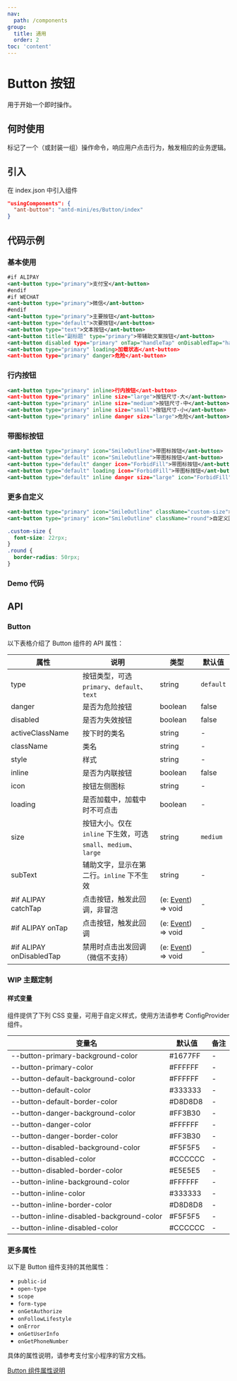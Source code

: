 ```yaml
---
nav:
  path: /components
group:
  title: 通用
  order: 2
toc: 'content'
---
```


# Button 按钮

用于开始一个即时操作。

## 何时使用

标记了一个（或封装一组）操作命令，响应用户点击行为，触发相应的业务逻辑。

## 引入

在 index.json 中引入组件

```json
"usingComponents": {
  "ant-button": "antd-mini/es/Button/index"
}

```

## 代码示例

### 基本使用

```xml
#if ALIPAY
<ant-button type="primary">支付宝</ant-button>
#endif
#if WECHAT
<ant-button type="primary">微信</ant-button>
#endif
<ant-button type="primary">主要按钮</ant-button>
<ant-button type="default">次要按钮</ant-button>
<ant-button type="text">文本按钮</ant-button>
<ant-button title="副标题" type="primary">带辅助文案按钮</ant-button>
<ant-button disabled type="primary" onTap="handleTap" onDisabledTap="handleDisabledTap"> 禁用 </ant-button>
<ant-button type="primary" loading>加载状态</ant-button>
<ant-button type="primary" danger>危险</ant-button>
```

### 行内按钮

```xml
<ant-button type="primary" inline>行内按钮</ant-button>
<ant-button type="primary" inline size="large">按钮尺寸-大</ant-button>
<ant-button type="primary" inline size="medium">按钮尺寸-中</ant-button>
<ant-button type="primary" inline size="small">按钮尺寸-小</ant-button>
<ant-button type="primary" inline danger size="large">危险</ant-button>
```

### 带图标按钮

```xml
<ant-button type="primary" icon="SmileOutline">带图标按钮</ant-button>
<ant-button type="default" icon="SmileOutline">带图标按钮</ant-button>
<ant-button type="default" danger icon="ForbidFill">带图标按钮</ant-button>
<ant-button type="default" loading icon="ForbidFill">带图标按钮</ant-button>
<ant-button type="default" inline danger size="large" icon="ForbidFill">带图标按钮</ant-button>
```

### 更多自定义

```xml
<ant-button type="primary" icon="SmileOutline" className="custom-size">自定义大小</ant-button>
<ant-button type="primary" icon="SmileOutline" className="round">自定义圆角</ant-button>
```

```css
.custom-size {
  font-size: 22rpx;
}
.round {
  border-radius: 50rpx;
}
```

### Demo 代码

<code src='../../demo/pages/Button/index'></code>

## API

### Button

以下表格介绍了 Button 组件的 API 属性：

| 属性                     | 说明                                                            | 类型                                                                          | 默认值    |
| ------------------------ | --------------------------------------------------------------- | ----------------------------------------------------------------------------- | --------- |
| type                     | 按钮类型，可选 `primary`、`default`、`text`                     | string                                                                        | `default` |
| danger                   | 是否为危险按钮                                                  | boolean                                                                       | false     |
| disabled                 | 是否为失效按钮                                                  | boolean                                                                       | false     |
| activeClassName          | 按下时的类名                                                    | string                                                                        | -         |
| className                | 类名                                                            | string                                                                        | -         |
| style                    | 样式                                                            | string                                                                        | -         |
| inline                   | 是否为内联按钮                                                  | boolean                                                                       | false     |
| icon                     | 按钮左侧图标                                                    | string                                                                        | -         |
| loading                  | 是否加载中，加载中时不可点击                                    | boolean                                                                       | -         |
| size                     | 按钮大小。仅在 `inline` 下生效，可选 `small`、`medium`、`large` | string                                                                        | `medium`  |
| subText                  | 辅助文字，显示在第二行。`inline` 下不生效                       | string                                                                        | -         |
| #if ALIPAY catchTap      | 点击按钮，触发此回调，非冒泡                                    | (e: [Event](https://opendocs.alipay.com/mini/framework/event-object)) => void | -         |
| #if ALIPAY onTap         | 点击按钮，触发此回调                                            | (e: [Event](https://opendocs.alipay.com/mini/framework/event-object)) => void | -         |
| #if ALIPAY onDisabledTap | 禁用时点击出发回调（微信不支持）                                | (e: [Event](https://opendocs.alipay.com/mini/framework/event-object)) => void | -         |

### WIP 主题定制

#### 样式变量

组件提供了下列 CSS 变量，可用于自定义样式，使用方法请参考 ConfigProvider 组件。

| 变量名                                    | 默认值  | 备注 |
| ----------------------------------------- | ------- | ---- |
| --button-primary-background-color         | #1677FF | -    |
| --button-primary-color                    | #FFFFFF | -    |
| --button-default-background-color         | #FFFFFF | -    |
| --button-default-color                    | #333333 | -    |
| --button-default-border-color             | #D8D8D8 | -    |
| --button-danger-background-color          | #FF3B30 | -    |
| --button-danger-color                     | #FFFFFF | -    |
| --button-danger-border-color              | #FF3B30 | -    |
| --button-disabled-background-color        | #F5F5F5 | -    |
| --button-disabled-color                   | #CCCCCC | -    |
| --button-disabled-border-color            | #E5E5E5 | -    |
| --button-inline-background-color          | #FFFFFF | -    |
| --button-inline-color                     | #333333 | -    |
| --button-inline-border-color              | #D8D8D8 | -    |
| --button-inline-disabled-background-color | #F5F5F5 | -    |
| --button-inline-disabled-color            | #CCCCCC | -    |

### 更多属性

以下是 Button 组件支持的其他属性：

- `public-id`
- `open-type`
- `scope`
- `form-type`
- `onGetAuthorize`
- `onFollowLifestyle`
- `onError`
- `onGetUserInfo`
- `onGetPhoneNumber`

具体的属性说明，请参考支付宝小程序的官方文档。

[Button 组件属性说明](https://opendocs.alipay.com/mini/component/button#%E5%B1%9E%E6%80%A7%E8%AF%B4%E6%98%8E)

